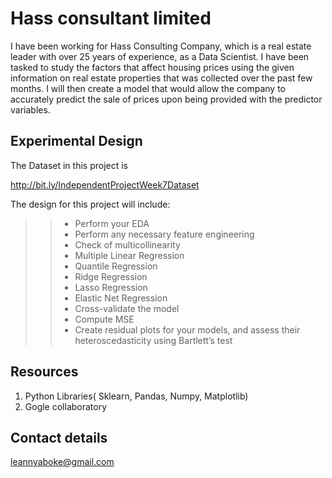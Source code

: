 # Hass consultant limited

I have been working for Hass Consulting Company, which is a real estate leader with over 25 years of experience,
as a Data Scientist. I have been tasked to study the factors that affect housing prices using the given information
on real estate properties that was collected over the past few months. I will then create a model that would allow the 
company to accurately predict the sale of prices upon being provided with the predictor variables.


## Experimental Design
The Dataset in this project is

http://bit.ly/IndependentProjectWeek7Dataset

The design for this project will include:

>> * Perform your EDA
>> * Perform any necessary feature engineering
>> * Check of multicollinearity
>> * Multiple Linear Regression
>> * Quantile Regression
>> * Ridge Regression
>> * Lasso Regression
>> * Elastic Net Regression
>> * Cross-validate the model
>> * Compute MSE
>> * Create residual plots for your models, and assess their heteroscedasticity using Bartlett’s test

## Resources
1. Python Libraries( Sklearn, Pandas, Numpy, Matplotlib)
2. Gogle collaboratory


## Contact details
leannyaboke@gmail.com
